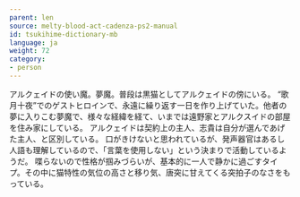 ```yaml
---
parent: len
source: melty-blood-act-cadenza-ps2-manual
id: tsukihime-dictionary-mb
language: ja
weight: 72
category:
- person
---
```


アルクェイドの使い魔。夢魔。普段は黒猫としてアルクェイドの傍にいる。
“歌月十夜”でのゲストヒロインで、永遠に繰り返す一日を作り上げていた。他者の夢に入りこむ夢魔で、様々な経緯を経て、いまでは遠野家とアルクスイドの部屋を住み家にしている。
アルクェイドは契約上の主人、志貴は自分が選んであげた主人、と区別している。
口がきけないと思われているが、発声器官はあるし人語も理解しているので、「言葉を使用しない」という決まりで活動しているようだ。
喋らないので性格が掴みづらいが、基本的に一人で静かに過ごすタイプ。その中に猫特性の気位の高さと移り気、唐突に甘えてくる突拍子のなさをもっている。
